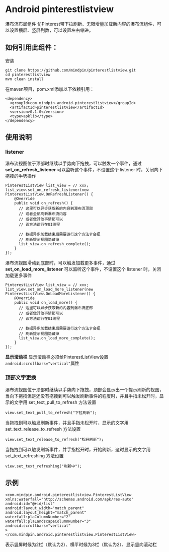 Android pinterestlistview
============================
瀑布流布局组件
仿Pinterest带下拉刷新、无限增量加载新内容的瀑布流组件，可以设置横屏、竖屏列数，可以设置左右缩进。

## 如何引用此组件：
安装
```
git clone https://github.com/mindpin/pinterestlistview.git
cd pinterestlistview
mvn clean install
```

在maven项目，pom.xml添加以下依赖引用：

```
<dependency>
  <groupId>com.mindpin.android.pinterestlistview</groupId>
  <artifactId>pinterestlistview</artifactId>
  <version>0.1.0</version>
  <type>apklib</type>
</dependency>
```

## 使用说明
### listener
瀑布流视图位于顶部时继续以手势向下拖拽，可以触发一个事件，通过 **set_on_refresh_listener** 可以监听这个事件，不设置这个 listener 时，关闭向下拖拽的手势操作
```
PinterestListView list_view = // xxx;
list_view.set_on_refresh_listener(new PinterestListView.OnRefreshListener() {
    @Override
    public void on_refresh() {
      // 这里可以异步获取新的内容到瀑布流顶部
      // 或者全部刷新瀑布流内容
      // 或者做其他事情都可以
      // 该方法运行在UI线程

      // 数据异步加载结束后需要运行这个方法才会把
      // 刷新提示视图隐藏掉
      list_view.on_refresh_complete();
    }
});
```

瀑布流视图滑动到底部时，可以触发加载更多事件，通过 **set_on_load_more_listener** 可以监听这个事件，不设置这个 listener 时，关闭加载更多事件
```
PinterestListView list_view = // xxx;
list_view.set_on_load_more_listener(new PinterestListView.OnLoadMoreListener() {
    @Override
    public void on_load_more() {
      // 这里可以异步获取新的内容到瀑布流底部
      // 或者做其他事情都可以
      // 该方法运行在UI线程

      // 数据异步加载结束后需要运行这个方法才会把
      // 刷新提示视图隐藏掉
      list_view.on_load_more_complete();
    }
});
```

**显示滚动栏**
显示滚动栏必须给PinterestListView设置```android:scrollbars="vertical"```属性

### 顶部文字更换
瀑布流视图位于顶部时继续以手势向下拖拽，顶部会显示出一个提示刷新的视图，当向下拖拽但是还没有拖拽到可以触发刷新事件的程度时，并且手指未松开时，显示的文字用 set_text_pull_to_refresh 方法设置

```
view.set_text_pull_to_refresh("下拉刷新");
```
当拖拽到可以触发刷新事件，并且手指未松开时，显示的文字用 set_text_release_to_refresh 方法设置

```
view.set_text_release_to_refresh("松开刷新");
```
当拖拽到可以触发刷新事件，并手指松开时，开始刷新，这时显示的文字用 set_text_refreshing 方法设置

```
view.set_text_refreshing("刷新中");
```


## 示例
```
<com.mindpin.android.pinterestlistview.PinterestListView
xmlns:waterfall="http://schemas.android.com/apk/res-auto"
android:id="@+id/list"
android:layout_width="match_parent"
android:layout_height="match_parent"
waterfall:plaColumnNumber="2"
waterfall:plaLandscapeColumnNumber="3"
android:scrollbars="vertical"
>
</com.mindpin.android.pinterestlistview.PinterestListView>
```
表示竖屏时候为2栏（默认为2）、横平时候为3栏（默认为2）、显示竖向滚动栏
